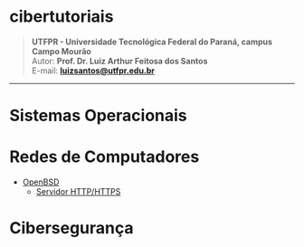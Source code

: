 # cibertutoriais

>**UTFPR - Universidade Tecnológica Federal do Paraná, campus Campo Mourão**  
>Autor: **Prof. Dr. Luiz Arthur Feitosa dos Santos**  
>E-mail: **<luizsantos@utfpr.edu.br>**  

-----------------------

# Sistemas Operacionais

# Redes de Computadores
* [OpenBSD](Redes/OpenBSD/) 
  - [Servidor HTTP/HTTPS](Redes/OpenBSD/HTTP.md)

# Cibersegurança


